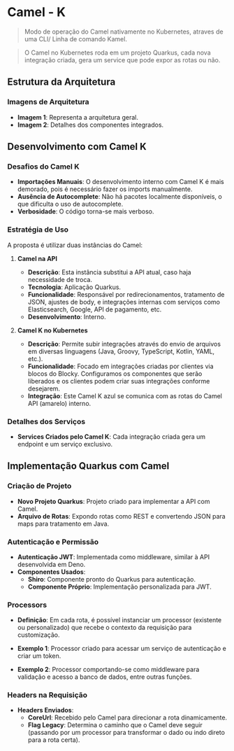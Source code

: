 # Camel - K

> Modo de operação do Camel nativamente no Kubernetes, atraves de uma CLI/ Linha de comando Kamel.
> 

> O Camel no Kubernetes roda em um projeto Quarkus, cada nova integração criada, gera um service que pode expor as rotas ou não.
> 

## Estrutura da Arquitetura

### Imagens de Arquitetura

- **Imagem 1**: Representa a arquitetura geral.
- **Imagem 2**: Detalhes dos componentes integrados.

## Desenvolvimento com Camel K

### Desafios do Camel K

- **Importações Manuais**: O desenvolvimento interno com Camel K é mais demorado, pois é necessário fazer os imports manualmente.
- **Ausência de Autocomplete**: Não há pacotes localmente disponíveis, o que dificulta o uso de autocomplete.
- **Verbosidade**: O código torna-se mais verboso.

### Estratégia de Uso

A proposta é utilizar duas instâncias do Camel:

1. **Camel na API**
    - **Descrição**: Esta instância substitui a API atual, caso haja necessidade de troca.
    - **Tecnologia**: Aplicação Quarkus.
    - **Funcionalidade**: Responsável por redirecionamentos, tratamento de JSON, ajustes de body, e integrações internas com serviços como Elasticsearch, Google, API de pagamento, etc.
    - **Desenvolvimento**: Interno.

2. **Camel K no Kubernetes**
    - **Descrição**: Permite subir integrações através do envio de arquivos em diversas linguagens (Java, Groovy, TypeScript, Kotlin, YAML, etc.).
    - **Funcionalidade**: Focado em integrações criadas por clientes via blocos do Blocky. Configuramos os componentes que serão liberados e os clientes podem criar suas integrações conforme desejarem.
    - **Integração**: Este Camel K azul se comunica com as rotas do Camel API (amarelo) interno.

### Detalhes dos Serviços

- **Services Criados pelo Camel K**: Cada integração criada gera um endpoint e um serviço exclusivo.

## Implementação Quarkus com Camel

### Criação de Projeto

- **Novo Projeto Quarkus**: Projeto criado para implementar a API com Camel.
- **Arquivo de Rotas**: Expondo rotas como REST e convertendo JSON para maps para tratamento em Java.

### Autenticação e Permissão

- **Autenticação JWT**: Implementada como middleware, similar à API desenvolvida em Deno.
- **Componentes Usados**:
    - **Shiro**: Componente pronto do Quarkus para autenticação.
    - **Componente Próprio**: Implementação personalizada para JWT.

### Processors

- **Definição**: Em cada rota, é possível instanciar um processor (existente ou personalizado) que recebe o contexto da requisição para customização.
- **Exemplo 1**: Processor criado para acessar um serviço de autenticação e criar um token.
    
- **Exemplo 2**: Processor comportando-se como middleware para validação e acesso a banco de dados, entre outras funções.

### Headers na Requisição

- **Headers Enviados**:
    - **CoreUrl**: Recebido pelo Camel para direcionar a rota dinamicamente.
    - **Flag Legacy**: Determina o caminho que o Camel deve seguir (passando por um processor para transformar o dado ou indo direto para a rota certa).
